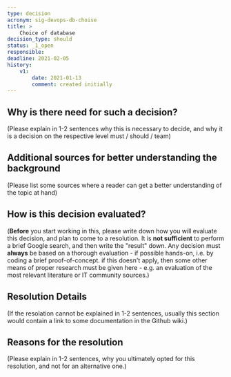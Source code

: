 ```yaml
---
type: decision
acronym: sig-devops-db-choise
title: >
    Choice of database
decision_type: should
status: _1_open
responsible: 
deadline: 2021-02-05
history:
    v1:
        date: 2021-01-13
        comment: created initially
---
```


## Why is there need for such a decision?

(Please explain in 1-2 sentences why this is necessary to decide, and why it is a decision on the respective level
must / should / team)

## Additional sources for better understanding the background

(Please list some sources where a reader can get a better understanding of the topic at hand)

## How is this decision evaluated?

(**Before** you start working in this, please write down how you will evaluate this decision, and plan to 
come to a resolution. 
It is  **not sufficient** to perform a brief Google search, and then write  the "result" down. Any decision must
**always** be based on a thorough evaluation - if possible hands-on, i.e. by coding a brief proof-of-concept.
if this doesn't apply, then some other means of proper research must be given here - e.g. an evaluation of 
the most relevant literature or IT community sources.) 

 
## Resolution Details

(If the resolation cannot be explained in 1-2 sentences, usually this section would contain a link to some
documentation in the Github wiki.)


## Reasons for the resolution

(Please explain in 1-2 sentences, why you ultimately opted for this resolution, and not for an alternative one.)

